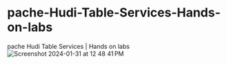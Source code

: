 # pache-Hudi-Table-Services-Hands-on-labs
pache Hudi Table Services | Hands on labs
![Screenshot 2024-01-31 at 12 48 41 PM](https://github.com/soumilshah1995/pache-Hudi-Table-Services-Hands-on-labs/assets/39345855/92920d43-f6d2-4170-8c40-44f8186693d8)


